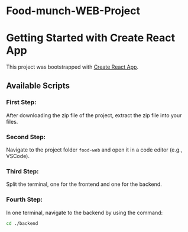 # Food-munch-WEB-Project
# Getting Started with Create React App

This project was bootstrapped with [Create React App](https://github.com/facebook/create-react-app).

## Available Scripts

### First Step:
After downloading the zip file of the project, extract the zip file into your files.

### Second Step:
Navigate to the project folder `food-web` and open it in a code editor (e.g., VSCode).

### Third Step:
Split the terminal, one for the frontend and one for the backend.

### Fourth Step:
In one terminal, navigate to the backend by using the command:

```bash
cd ./backend
